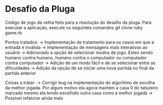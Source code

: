# Desafio da Pluga

Código de jogo da velha feito para a resolução do desafio da pluga.
Para executar a aplicação, execute os seguintes comandos
git clone 
ruby game.rb

Pontos tratados: 
	-> Implementação de tratamento para os casos em que a entrada é inválida
	-> Implementação de mensagens mais interativas ao usuário
	-> Adicionado a opção de selecionar modos de jogo. Estes sendo humano contra humano, humano contra o computador ou computador contra computador
	-> Adição de um modo fácil e de se selecionar entre as dificuldades
	-> Adição da opção de se iniciar uma nova partida no final da partida anterior

Coisas a tratar:
	-> Corrigir bug na implementação do algorítimo de escolha da melhor jogada. Por algum motivo ela agora mantem a casa 0 do tabuleiro marcada mesmo ela tendo escolhido outra casa como a melhor jogada
	-> Possível refatorar ainda mais